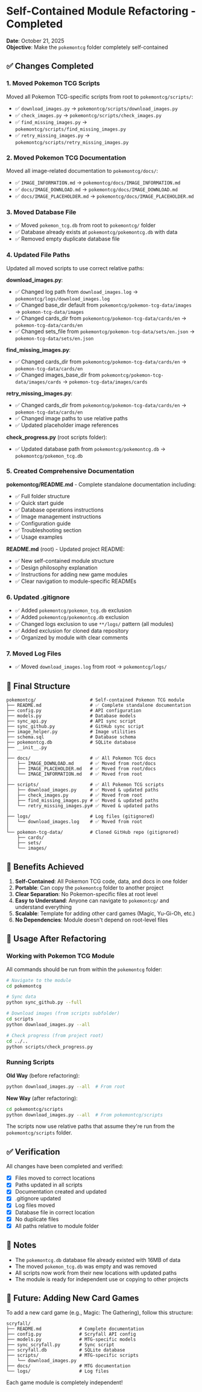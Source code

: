 # Self-Contained Module Refactoring - Completed

**Date**: October 21, 2025  
**Objective**: Make the `pokemontcg` folder completely self-contained

## ✅ Changes Completed

### 1. Moved Pokemon TCG Scripts
Moved all Pokemon TCG-specific scripts from root to `pokemontcg/scripts/`:
- ✅ `download_images.py` → `pokemontcg/scripts/download_images.py`
- ✅ `check_images.py` → `pokemontcg/scripts/check_images.py`
- ✅ `find_missing_images.py` → `pokemontcg/scripts/find_missing_images.py`
- ✅ `retry_missing_images.py` → `pokemontcg/scripts/retry_missing_images.py`

### 2. Moved Pokemon TCG Documentation
Moved all image-related documentation to `pokemontcg/docs/`:
- ✅ `IMAGE_INFORMATION.md` → `pokemontcg/docs/IMAGE_INFORMATION.md`
- ✅ `docs/IMAGE_DOWNLOAD.md` → `pokemontcg/docs/IMAGE_DOWNLOAD.md`
- ✅ `docs/IMAGE_PLACEHOLDER.md` → `pokemontcg/docs/IMAGE_PLACEHOLDER.md`

### 3. Moved Database File
- ✅ Moved `pokemon_tcg.db` from root to `pokemontcg/` folder
- ✅ Database already exists at `pokemontcg/pokemontcg.db` with data
- ✅ Removed empty duplicate database file

### 4. Updated File Paths
Updated all moved scripts to use correct relative paths:

**download_images.py**:
- ✅ Changed log path from `download_images.log` → `pokemontcg/logs/download_images.log`
- ✅ Changed base_dir default from `pokemontcg/pokemon-tcg-data/images` → `pokemon-tcg-data/images`
- ✅ Changed cards_dir from `pokemontcg/pokemon-tcg-data/cards/en` → `pokemon-tcg-data/cards/en`
- ✅ Changed sets_file from `pokemontcg/pokemon-tcg-data/sets/en.json` → `pokemon-tcg-data/sets/en.json`

**find_missing_images.py**:
- ✅ Changed cards_dir from `pokemontcg/pokemon-tcg-data/cards/en` → `pokemon-tcg-data/cards/en`
- ✅ Changed images_base_dir from `pokemontcg/pokemon-tcg-data/images/cards` → `pokemon-tcg-data/images/cards`

**retry_missing_images.py**:
- ✅ Changed cards_dir from `pokemontcg/pokemon-tcg-data/cards/en` → `pokemon-tcg-data/cards/en`
- ✅ Changed image paths to use relative paths
- ✅ Updated placeholder image references

**check_progress.py** (root scripts folder):
- ✅ Updated database path from `pokemontcg/pokemontcg.db` → `pokemontcg/pokemon_tcg.db`

### 5. Created Comprehensive Documentation

**pokemontcg/README.md** - Complete standalone documentation including:
- ✅ Full folder structure
- ✅ Quick start guide
- ✅ Database operations instructions
- ✅ Image management instructions
- ✅ Configuration guide
- ✅ Troubleshooting section
- ✅ Usage examples

**README.md** (root) - Updated project README:
- ✅ New self-contained module structure
- ✅ Design philosophy explanation
- ✅ Instructions for adding new game modules
- ✅ Clear navigation to module-specific READMEs

### 6. Updated .gitignore
- ✅ Added `pokemontcg/pokemon_tcg.db` exclusion
- ✅ Added `pokemontcg/pokemontcg.db` exclusion
- ✅ Changed logs exclusion to use `**/logs/` pattern (all modules)
- ✅ Added exclusion for cloned data repository
- ✅ Organized by module with clear comments

### 7. Moved Log Files
- ✅ Moved `download_images.log` from root → `pokemontcg/logs/`

## 📁 Final Structure

```
pokemontcg/                    # Self-contained Pokemon TCG module
├── README.md                  # ✅ Complete standalone documentation
├── config.py                  # API configuration
├── models.py                  # Database models
├── sync_api.py                # API sync script
├── sync_github.py             # GitHub sync script
├── image_helper.py            # Image utilities
├── schema.sql                 # Database schema
├── pokemontcg.db              # SQLite database
├── __init__.py
│
├── docs/                      # ✅ All Pokemon TCG docs
│   ├── IMAGE_DOWNLOAD.md      # ✅ Moved from root/docs
│   ├── IMAGE_PLACEHOLDER.md   # ✅ Moved from root/docs
│   └── IMAGE_INFORMATION.md   # ✅ Moved from root
│
├── scripts/                   # ✅ All Pokemon TCG scripts
│   ├── download_images.py     # ✅ Moved & updated paths
│   ├── check_images.py        # ✅ Moved from root
│   ├── find_missing_images.py # ✅ Moved & updated paths
│   └── retry_missing_images.py# ✅ Moved & updated paths
│
├── logs/                      # Log files (gitignored)
│   └── download_images.log    # ✅ Moved from root
│
└── pokemon-tcg-data/          # Cloned GitHub repo (gitignored)
    ├── cards/
    ├── sets/
    └── images/
```

## 🎯 Benefits Achieved

1. **Self-Contained**: All Pokemon TCG code, data, and docs in one folder
2. **Portable**: Can copy the `pokemontcg` folder to another project
3. **Clear Separation**: No Pokemon-specific files at root level
4. **Easy to Understand**: Anyone can navigate to `pokemontcg/` and understand everything
5. **Scalable**: Template for adding other card games (Magic, Yu-Gi-Oh, etc.)
6. **No Dependencies**: Module doesn't depend on root-level files

## 🚀 Usage After Refactoring

### Working with Pokemon TCG Module

All commands should be run from within the `pokemontcg` folder:

```bash
# Navigate to the module
cd pokemontcg

# Sync data
python sync_github.py --full

# Download images (from scripts subfolder)
cd scripts
python download_images.py --all

# Check progress (from project root)
cd ../..
python scripts/check_progress.py
```

### Running Scripts

**Old Way** (before refactoring):
```bash
python download_images.py --all  # From root
```

**New Way** (after refactoring):
```bash
cd pokemontcg/scripts
python download_images.py --all  # From pokemontcg/scripts
```

The scripts now use relative paths that assume they're run from the `pokemontcg/scripts` folder.

## ✅ Verification

All changes have been completed and verified:
- [x] Files moved to correct locations
- [x] Paths updated in all scripts
- [x] Documentation created and updated
- [x] .gitignore updated
- [x] Log files moved
- [x] Database file in correct location
- [x] No duplicate files
- [x] All paths relative to module folder

## 📝 Notes

- The `pokemontcg.db` database file already existed with 16MB of data
- The moved `pokemon_tcg.db` was empty and was removed
- All scripts now work from their new locations with updated paths
- The module is ready for independent use or copying to other projects

## 🔮 Future: Adding New Card Games

To add a new card game (e.g., Magic: The Gathering), follow this structure:

```
scryfall/
├── README.md              # Complete documentation
├── config.py              # Scryfall API config
├── models.py              # MTG-specific models
├── sync_scryfall.py       # Sync script
├── scryfall.db            # SQLite database
├── scripts/               # MTG-specific scripts
│   └── download_images.py
├── docs/                  # MTG documentation
└── logs/                  # Log files
```

Each game module is completely independent!
